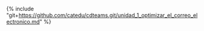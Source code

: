 {% include "git+https://github.com/catedu/cdteams.git/unidad_1_optimizar_el_correo_electronico.md" %} 
